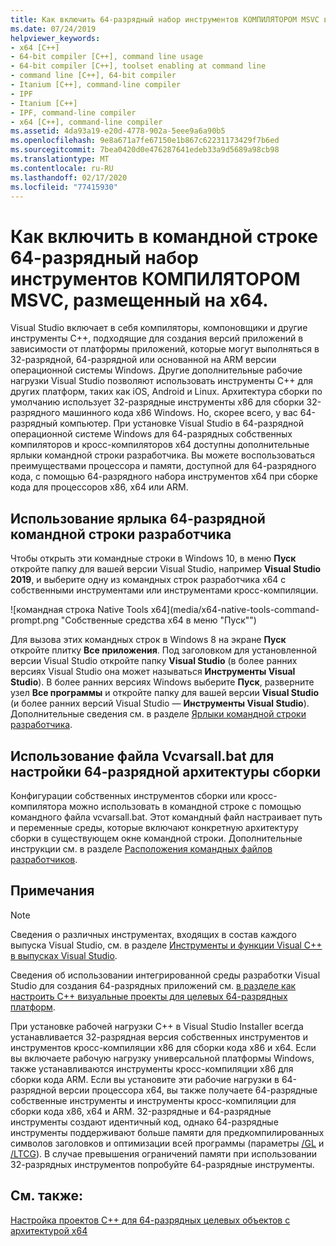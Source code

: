 ```yaml
---
title: Как включить 64-разрядный набор инструментов КОМПИЛЯТОРОМ MSVC в командной строке
ms.date: 07/24/2019
helpviewer_keywords:
- x64 [C++]
- 64-bit compiler [C++], command line usage
- 64-bit compiler [C++], toolset enabling at command line
- command line [C++], 64-bit compiler
- Itanium [C++], command-line compiler
- IPF
- Itanium [C++]
- IPF, command-line compiler
- x64 [C++], command-line compiler
ms.assetid: 4da93a19-e20d-4778-902a-5eee9a6a90b5
ms.openlocfilehash: 9e8a671a7fe67150e1b867c62231173429f7b6ed
ms.sourcegitcommit: 7bea0420d0e476287641edeb33a9d5689a98cb98
ms.translationtype: MT
ms.contentlocale: ru-RU
ms.lasthandoff: 02/17/2020
ms.locfileid: "77415930"
---
```

# <a name="how-to-enable-a-64-bit-x64-hosted-msvc-toolset-on-the-command-line"></a>Как включить в командной строке 64-разрядный набор инструментов КОМПИЛЯТОРОМ MSVC, размещенный на x64.

Visual Studio включает в себя компиляторы, компоновщики и другие инструменты C++, подходящие для создания версий приложений в зависимости от платформы приложений, которые могут выполняться в 32-разрядной, 64-разрядной или основанной на ARM версии операционной системы Windows. Другие дополнительные рабочие нагрузки Visual Studio позволяют использовать инструменты C++ для других платформ, таких как iOS, Android и Linux. Архитектура сборки по умолчанию использует 32-разрядные инструменты x86 для сборки 32-разрядного машинного кода x86 Windows. Но, скорее всего, у вас 64-разрядный компьютер. При установке Visual Studio в 64-разрядной операционной системе Windows для 64-разрядных собственных компиляторов и кросс-компиляторов x64 доступны дополнительные ярлыки командной строки разработчика. Вы можете воспользоваться преимуществами процессора и памяти, доступной для 64-разрядного кода, с помощью 64-разрядного набора инструментов x64 при сборке кода для процессоров x86, x64 или ARM.

## <a name="use-a-64-bit-hosted-developer-command-prompt-shortcut"></a>Использование ярлыка 64-разрядной командной строки разработчика

Чтобы открыть эти командные строки в Windows 10, в меню **Пуск** откройте папку для вашей версии Visual Studio, например **Visual Studio 2019**, и выберите одну из командных строк разработчика x64 с собственными инструментами или инструментами кросс-компиляции. 

![командная строка Native Tools x64](media/x64-native-tools-command-prompt.png "Собственные средства x64 в меню "Пуск"")

Для вызова этих командных строк в Windows 8 на экране **Пуск** откройте плитку **Все приложения**. Под заголовком для установленной версии Visual Studio откройте папку **Visual Studio** (в более ранних версиях Visual Studio она может называться **Инструменты Visual Studio**). В более ранних версиях Windows выберите **Пуск**, разверните узел **Все программы** и откройте папку для вашей версии **Visual Studio** (и более ранних версий Visual Studio — **Инструменты Visual Studio**). Дополнительные сведения см. в разделе [Ярлыки командной строки разработчика](building-on-the-command-line.md#developer_command_prompt_shortcuts).

## <a name="use-vcvarsallbat-to-set-a-64-bit-hosted-build-architecture"></a>Использование файла Vcvarsall.bat для настройки 64-разрядной архитектуры сборки

Конфигурации собственных инструментов сборки или кросс-компилятора можно использовать в командной строке с помощью командного файла vcvarsall.bat. Этот командный файл настраивает путь и переменные среды, которые включают конкретную архитектуру сборки в существующем окне командной строки. Дополнительные инструкции см. в разделе [Расположения командных файлов разработчиков](building-on-the-command-line.md#developer_command_file_locations).

## <a name="remarks"></a>Примечания

> [!NOTE]
> Сведения о различных инструментах, входящих в состав каждого выпуска Visual Studio, см. в разделе [Инструменты и функции Visual C++ в выпусках Visual Studio](../overview/visual-cpp-tools-and-features-in-visual-studio-editions.md).
>
> Сведения об использовании интегрированной среды разработки Visual Studio для создания 64-разрядных приложений см. [в разделе как настроить C++ визуальные проекты для целевых 64-разрядных платформ](how-to-configure-visual-cpp-projects-to-target-64-bit-platforms.md).

При установке рабочей нагрузки C++ в Visual Studio Installer всегда устанавливается 32-разрядная версия собственных инструментов и инструментов кросс-компиляции x86 для сборки кода x86 и x64. Если вы включаете рабочую нагрузку универсальной платформы Windows, также устанавливаются инструменты кросс-компиляции x86 для сборки кода ARM. Если вы установите эти рабочие нагрузки в 64-разрядной версии процессора x64, вы также получаете 64-разрядные собственные инструменты и инструменты кросс-компиляции для сборки кода x86, x64 и ARM. 32-разрядные и 64-разрядные инструменты создают идентичный код, однако 64-разрядные инструменты поддерживают больше памяти для предкомпилированных символов заголовков и оптимизации всей программы (параметры [/GL](reference/gl-whole-program-optimization.md) и [/LTCG](reference/ltcg-link-time-code-generation.md)). В случае превышения ограничений памяти при использовании 32-разрядных инструментов попробуйте 64-разрядные инструменты.

## <a name="see-also"></a>См. также:

[Настройка проектов C++ для 64-разрядных целевых объектов с архитектурой x64](configuring-programs-for-64-bit-visual-cpp.md)<br/>
